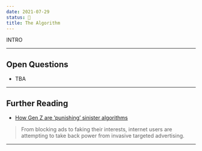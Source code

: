 ```yaml
---
date: 2021-07-29
status: 📱
title: The Algorithm
---
```


INTRO

----

## Open Questions

- TBA

----

## Further Reading
- [How Gen Z are ‘punishing’ sinister algorithms](https://www.huckmag.com/perspectives/how-gen-z-are-punishing-sinister-algorithms/)
> From blocking ads to faking their interests, internet users are attempting to take back power from invasive targeted advertising.

----